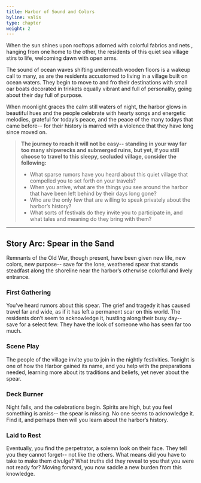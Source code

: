 ```yaml
---
title: Harbor of Sound and Colors
byline: valis
type: chapter
weight: 2
---
```

When the sun shines upon rooftops adorned with colorful fabrics and nets , hanging from one home to the other, the residents of this quiet sea village stirs to life, welcoming dawn with open arms. 

The sound of ocean waves shifting underneath wooden floors is a wakeup call to many, as are the residents accustomed to living in a village built on ocean waters. They begin to move to and fro their destinations with small oar boats decorated in trinkets equally vibrant and full of personality, going about their day full of purpose.

When moonlight graces the calm still waters of night, the harbor glows in beautiful hues and the people celebrate with hearty songs and energetic melodies, grateful for today’s peace, and the peace of the many todays that came before-- for their history is marred with a violence that they have long since moved on. 

> **The journey to reach it will not be easy-- standing in your way far too many shipwrecks and submerged ruins, but yet, if you still choose to travel to this sleepy, secluded village, consider the following:**
> - What sparse rumors have you heard about this quiet village that compelled you to set forth on your travels?
> - When you arrive, what are the things you see around the harbor that have been left behind by their days long gone?
> - Who are the only few that are willing to speak privately about the harbor’s history?
> - What sorts of festivals do they invite you to participate in, and what tales and meaning do they bring with them?

***
## Story Arc: Spear in the Sand
Remnants of the Old War, though present, have been given new life, new colors, new purpose-- save for the lone, weathered spear that stands steadfast along the shoreline near the harbor’s otherwise colorful and lively entrance. 

### First Gathering
You’ve heard rumors about this spear. The grief and tragedy it has caused travel far and wide, as if it has left a permanent scar on this world. The residents don’t seem to acknowledge it, hustling along their busy day-- save for a select few. They have the look of someone who has seen far too much.

### Scene Play
The people of the village invite you to join in the nightly festivities. Tonight is one of how the Harbor gained its name, and you help with the preparations needed, learning more about its traditions and beliefs, yet never about the spear.

### Deck Burner
Night falls, and the celebrations begin. Spirits are high, but you feel something is amiss-- the spear is missing. No one seems to acknowledge it. Find it, and perhaps then will you learn about the harbor’s history.

### Laid to Rest
Eventually, you find the perpetrator, a solemn look on their face. They tell you they cannot forget-- not like the others. What means did you have to take to make them divulge? What truths did they reveal to you that you were not ready for? Moving forward, you now saddle a new burden from this knowledge.
